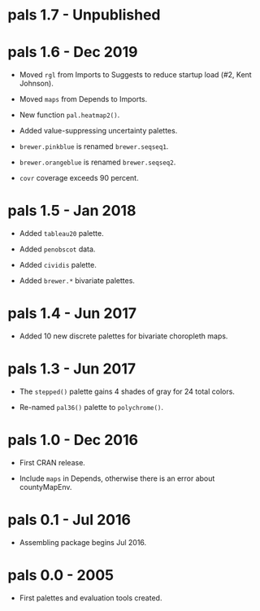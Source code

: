 # pals 1.7 - Unpublished


# pals 1.6 - Dec 2019

* Moved `rgl` from Imports to Suggests to reduce startup load (#2, Kent Johnson).

* Moved `maps` from Depends to Imports.

* New function `pal.heatmap2()`.

* Added value-suppressing uncertainty palettes.

* `brewer.pinkblue` is renamed `brewer.seqseq1`.

* `brewer.orangeblue` is renamed `brewer.seqseq2`.

* `covr` coverage exceeds 90 percent.


# pals 1.5 - Jan 2018

* Added `tableau20` palette.

* Added `penobscot` data.

* Added `cividis` palette.

* Added `brewer.*` bivariate palettes.


# pals 1.4 - Jun 2017

* Added 10 new discrete palettes for bivariate choropleth maps.


# pals 1.3 - Jun 2017

* The `stepped()` palette gains 4 shades of gray for 24 total colors.

* Re-named `pal36()` palette to `polychrome()`.


# pals 1.0 - Dec 2016

* First CRAN release.

* Include `maps` in Depends, otherwise there is an error about countyMapEnv.


# pals 0.1 - Jul 2016

* Assembling package begins Jul 2016.


# pals 0.0 - 2005

* First palettes and evaluation tools created.
